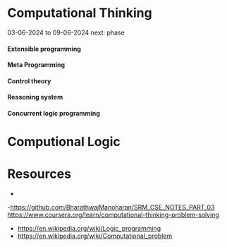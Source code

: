 # Computational Thinking

03-06-2024 to 09-06-2024
next: phase
#### Extensible programming

#### Meta Programming

#### Control theory

#### Reasoning system

#### Concurrent logic programming

# Computional Logic


# Resources

- 
-https://github.com/BharathwajManoharan/SRM_CSE_NOTES_PART_03
 https://www.coursera.org/learn/computational-thinking-problem-solving
- https://en.wikipedia.org/wiki/Logic_programming
- https://en.wikipedia.org/wiki/Computational_problem
